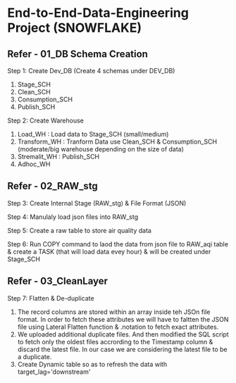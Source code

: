# End-to-End-Data-Engineering Project (SNOWFLAKE)

## Refer -  01_DB Schema Creation
Step 1: Create Dev_DB (Create 4 schemas under DEV_DB)
  1. Stage_SCH
  2. Clean_SCH
  3. Consumption_SCH
  4. Publish_SCH
     
Step 2: Create Warehouse 
  1. Load_WH : Load data to Stage_SCH (small/medium)
  2. Transform_WH : Tranform Data use Clean_SCH & Consumption_SCH (moderate/big warehouse depending on the size of data) 
  3. Stremalit_WH : Publish_SCH
  4. Adhoc_WH 

## Refer - 02_RAW_stg 
Step 3: Create Internal Stage (RAW_stg) & File Format (JSON)

Step 4: Manulaly load json files into RAW_stg 

Step 5: Create a raw table to store air quality data

Step 6: Run COPY command to laod the data from json file to RAW_aqi table & create a TASK (that will load data evey hour) & will be created under Stage_SCH

## Refer -  03_CleanLayer   
Step 7: Flatten & De-duplicate 
  1. The record columns are stored within an array inside teh JSOn file format. In order to fetch these attributes we will have to faltten the JSON file using Lateral Flatten function & .notation to fetch exact         attributes. 
  2. We uploaded additional duplicate files. And then modified the SQL script to fetch only the oldest files accrording to the Timestamp column & discard the latest file. In our case we are considering the latest file to be a duplicate.
  3. Create Dynamic table so as to refresh the data with target_lag='downstream'



